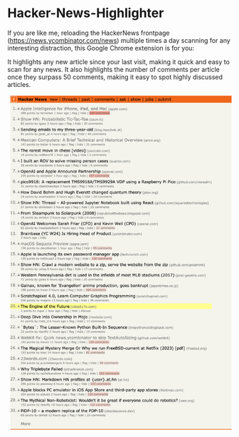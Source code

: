 # Hacker-News-Highlighter

If you are like me, reloading the HackerNews frontpage (https://news.ycombinator.com/news) multiple times a day scanning for any interesting distraction, this Google Chrome extension is for you:

It highlights any new article since your last visit, making it quick and easy to scan for any news. It also highlights the number of comments per article once they surpass 50 comments, making it easy to spot highly discussed articles.


![Screenshot](pictures/screenshot.png)
